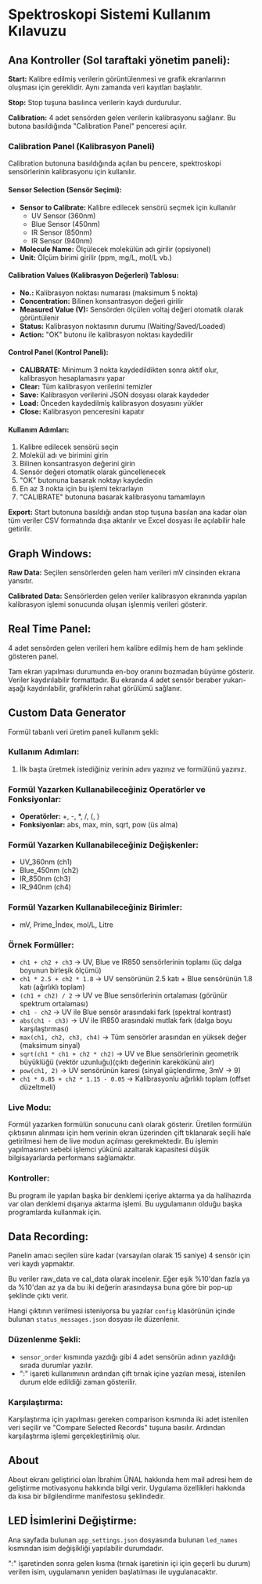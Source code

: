 # Spektroskopi Sistemi Kullanım Kılavuzu

## Ana Kontroller (Sol taraftaki yönetim paneli):

**Start:** Kalibre edilmiş verilerin görüntülenmesi ve grafik ekranlarının oluşması için gereklidir. Aynı zamanda veri kayıtları başlatılır.

**Stop:** Stop tuşuna basılınca verilerin kaydı durdurulur.

**Calibration:** 4 adet sensörden gelen verilerin kalibrasyonu sağlanır. Bu butona basıldığında "Calibration Panel" penceresi açılır.

### Calibration Panel (Kalibrasyon Paneli)

Calibration butonuna basıldığında açılan bu pencere, spektroskopi sensörlerinin kalibrasyonu için kullanılır.

#### Sensor Selection (Sensör Seçimi):
- **Sensor to Calibrate:** Kalibre edilecek sensörü seçmek için kullanılır
  - UV Sensor (360nm)
  - Blue Sensor (450nm) 
  - IR Sensor (850nm)
  - IR Sensor (940nm)
- **Molecule Name:** Ölçülecek molekülün adı girilir (opsiyonel)
- **Unit:** Ölçüm birimi girilir (ppm, mg/L, mol/L vb.)

#### Calibration Values (Kalibrasyon Değerleri) Tablosu:
- **No.:** Kalibrasyon noktası numarası (maksimum 5 nokta)
- **Concentration:** Bilinen konsantrasyon değeri girilir
- **Measured Value (V):** Sensörden ölçülen voltaj değeri otomatik olarak görüntülenir
- **Status:** Kalibrasyon noktasının durumu (Waiting/Saved/Loaded)
- **Action:** "OK" butonu ile kalibrasyon noktası kaydedilir

#### Control Panel (Kontrol Paneli):
- **CALIBRATE:** Minimum 3 nokta kaydedildikten sonra aktif olur, kalibrasyon hesaplamasını yapar
- **Clear:** Tüm kalibrasyon verilerini temizler
- **Save:** Kalibrasyon verilerini JSON dosyası olarak kaydeder
- **Load:** Önceden kaydedilmiş kalibrasyon dosyasını yükler
- **Close:** Kalibrasyon penceresini kapatır

#### Kullanım Adımları:
1. Kalibre edilecek sensörü seçin
2. Molekül adı ve birimini girin
3. Bilinen konsantrasyon değerini girin
4. Sensör değeri otomatik olarak güncellenecek
5. "OK" butonuna basarak noktayı kaydedin
6. En az 3 nokta için bu işlemi tekrarlayın
7. "CALIBRATE" butonuna basarak kalibrasyonu tamamlayın

**Export:** Start butonuna basıldığı andan stop tuşuna basılan ana kadar olan tüm veriler CSV formatında dışa aktarılır ve Excel dosyası ile açılabilir hale getirilir. 

## Graph Windows:

**Raw Data:** Seçilen sensörlerden gelen ham verileri mV cinsinden ekrana yansıtır.

**Calibrated Data:** Sensörlerden gelen veriler kalibrasyon ekranında yapılan kalibrasyon işlemi sonucunda oluşan işlenmiş verileri gösterir.


## Real Time Panel:

4 adet sensörden gelen verileri hem kalibre edilmiş hem de ham şeklinde gösteren panel.

Tam ekran yapılması durumunda en-boy oranını bozmadan büyüme gösterir. Veriler kaydırılabilir formattadır. Bu ekranda 4 adet sensör beraber yukarı-aşağı kaydırılabilir, grafiklerin rahat görülümü sağlanır.

## Custom Data Generator

Formül tabanlı veri üretim paneli kullanım şekli:

### Kullanım Adımları:
1. İlk başta üretmek istediğiniz verinin adını yazınız ve formülünü yazınız.

### Formül Yazarken Kullanabileceğiniz Operatörler ve Fonksiyonlar:
- **Operatörler:** +, -, *, /, (, )
- **Fonksiyonlar:** abs, max, min, sqrt, pow (üs alma)

### Formül Yazarken Kullanabileceğiniz Değişkenler:
- UV_360nm (ch1)
- Blue_450nm (ch2) 
- IR_850nm (ch3)
- IR_940nm (ch4)

### Formül Yazarken Kullanabileceğiniz Birimler:
- mV, Prime_İndex, mol/L, Litre

### Örnek Formüller:
- `ch1 + ch2 + ch3` → UV, Blue ve IR850 sensörlerinin toplamı (üç dalga boyunun birleşik ölçümü)
- `ch1 * 2.5 + ch2 * 1.8` → UV sensörünün 2.5 katı + Blue sensörünün 1.8 katı (ağırlıklı toplam)
- `(ch1 + ch2) / 2` → UV ve Blue sensörlerinin ortalaması (görünür spektrum ortalaması)
- `ch1 - ch2` → UV ile Blue sensör arasındaki fark (spektral kontrast)
- `abs(ch1 - ch3)` → UV ile IR850 arasındaki mutlak fark (dalga boyu karşılaştırması)
- `max(ch1, ch2, ch3, ch4)` → Tüm sensörler arasından en yüksek değer (maksimum sinyal)
- `sqrt(ch1 * ch1 + ch2 * ch2)` → UV ve Blue sensörlerinin geometrik büyüklüğü (vektör uzunluğu)(çıktı değerinin karekökünü alır)
- `pow(ch1, 2)` → UV sensörünün karesi (sinyal güçlendirme, 3mV → 9)
- `ch1 * 0.85 + ch2 * 1.15 - 0.05` → Kalibrasyonlu ağırlıklı toplam (offset düzeltmeli)

### Live Modu:
Formül yazarken formülün sonucunu canlı olarak gösterir. Üretilen formülün çıktısının alınması için hem verinin ekran üzerinden çift tıklanarak seçili hale getirilmesi hem de live modun açılması gerekmektedir. Bu işlemin yapılmasının sebebi işlemci yükünü azaltarak kapasitesi düşük bilgisayarlarda performans sağlamaktır. 

### Kontroller:
Bu program ile yapılan başka bir denklemi içeriye aktarma ya da halihazırda var olan denklemi dışarıya aktarma işlemi. Bu uygulamanın olduğu başka programlarda kullanmak için. 

## Data Recording:

Panelin amacı seçilen süre kadar (varsayılan olarak 15 saniye) 4 sensör için veri kaydı yapmaktır.

Bu veriler raw_data ve cal_data olarak incelenir. Eğer eşik %10'dan fazla ya da %10'dan az ya da bu iki değerin arasındaysa buna göre bir pop-up şeklinde çıktı verir.

Hangi çıktının verilmesi isteniyorsa bu yazılar `config` klasörünün içinde bulunan `status_messages.json` dosyası ile düzenlenir.

### Düzenlenme Şekli:
- `sensor_order` kısmında yazdığı gibi 4 adet sensörün adının yazıldığı sırada durumlar yazılır.
- ":" işareti kullanımının ardından çift tırnak içine yazılan mesaj, istenilen durum elde edildiği zaman gösterilir. 

### Karşılaştırma:
Karşılaştırma için yapılması gereken comparison kısmında iki adet istenilen veri seçilir ve "Compare Selected Records" tuşuna basılır. Ardından karşılaştırma işlemi gerçekleştirilmiş olur.

## About

About ekranı geliştirici olan İbrahim ÜNAL hakkında hem mail adresi hem de geliştirme motivasyonu hakkında bilgi verir. Uygulama özellikleri hakkında da kısa bir bilgilendirme manifestosu şeklindedir. 



## LED İsimlerini Değiştirme:

Ana sayfada bulunan `app_settings.json` dosyasında bulunan `led_names` kısmından isim değişikliği yapılabilir durumdadır.

":" işaretinden sonra gelen kısma (tırnak işaretinin içi için geçerli bu durum) verilen isim, uygulamanın yeniden başlatılması ile uygulanacaktır. 

